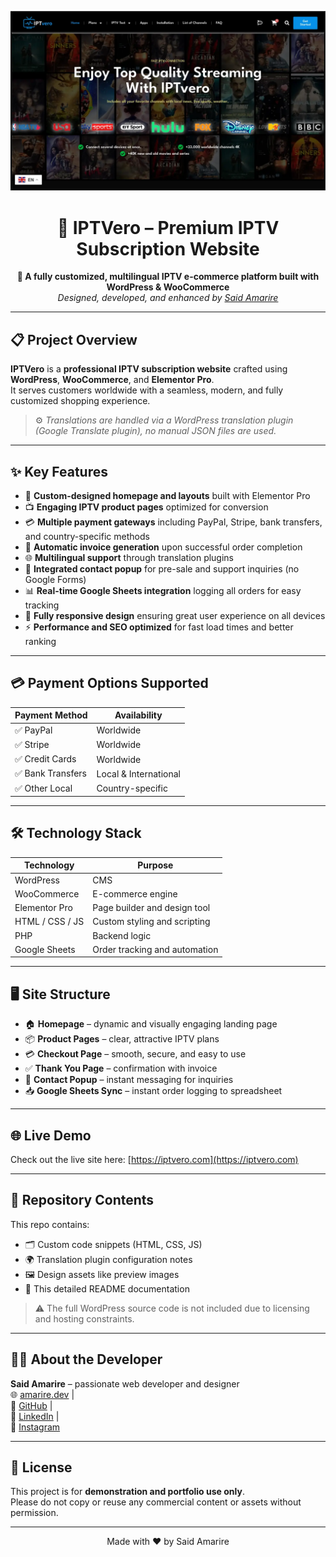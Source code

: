 ![IPTVero Preview](https://raw.githubusercontent.com/Said-Amarire/iptv-ecommerce-wp/refs/heads/main/iptvero1.webp)

<h1 align="center">🌟 IPTVero – Premium IPTV Subscription Website</h1>

<p align="center">
  <strong>🚀 A fully customized, multilingual IPTV e-commerce platform built with WordPress & WooCommerce</strong><br>
  <em>Designed, developed, and enhanced by <a href="https://amarire.dev" target="_blank">Said Amarire</a></em>
</p>

---

## 📋 Project Overview

**IPTVero** is a **professional IPTV subscription website** crafted using **WordPress**, **WooCommerce**, and **Elementor Pro**.  
It serves customers worldwide with a seamless, modern, and fully customized shopping experience.

> ⚙️ _Translations are handled via a WordPress translation plugin (Google Translate plugin), no manual JSON files are used._

---

## ✨ Key Features

- 🎨 **Custom-designed homepage and layouts** built with Elementor Pro  
- 📺 **Engaging IPTV product pages** optimized for conversion  
- 💳 **Multiple payment gateways** including PayPal, Stripe, bank transfers, and country-specific methods  
- 🧾 **Automatic invoice generation** upon successful order completion  
- 🌐 **Multilingual support** through translation plugins  
- 📩 **Integrated contact popup** for pre-sale and support inquiries (no Google Forms)  
- 📊 **Real-time Google Sheets integration** logging all orders for easy tracking  
- 📱 **Fully responsive design** ensuring great user experience on all devices  
- ⚡️ **Performance and SEO optimized** for fast load times and better ranking  

---

## 💳 Payment Options Supported

| Payment Method  | Availability        |
|-----------------|---------------------|
| ✅ PayPal        | Worldwide           |
| ✅ Stripe        | Worldwide           |
| ✅ Credit Cards  | Worldwide           |
| ✅ Bank Transfers| Local & International|
| ✅ Other Local   | Country-specific    |

---

## 🛠️ Technology Stack

| Technology     | Purpose                        |
|----------------|--------------------------------|
| WordPress      | CMS                            |
| WooCommerce    | E-commerce engine              |
| Elementor Pro  | Page builder and design tool   |
| HTML / CSS / JS| Custom styling and scripting   |
| PHP            | Backend logic                  |
| Google Sheets  | Order tracking and automation  |

---

## 🖥️ Site Structure

- 🏠 **Homepage** – dynamic and visually engaging landing page  
- 📦 **Product Pages** – clear, attractive IPTV plans  
- 💳 **Checkout Page** – smooth, secure, and easy to use  
- ✅ **Thank You Page** – confirmation with invoice  
- 📩 **Contact Popup** – instant messaging for inquiries  
- 📥 **Google Sheets Sync** – instant order logging to spreadsheet  

---

## 🌐 Live Demo

Check out the live site here: [https://iptvero.com](https://iptvero.com)

---

## 📂 Repository Contents

This repo contains:

- 🗂 Custom code snippets (HTML, CSS, JS)  
- 🌍 Translation plugin configuration notes  
- 🖼 Design assets like preview images  
- 📄 This detailed README documentation  

> ⚠️ The full WordPress source code is not included due to licensing and hosting constraints.

---

## 👨‍💻 About the Developer

**Said Amarire** – passionate web developer and designer  
🌐 [amarire.dev](https://amarire.dev) |  
🐙 [GitHub](https://github.com/Said-Amarire) |  
🔗 [LinkedIn](https://www.linkedin.com/in/said-amarire) |  
📸 [Instagram](https://www.instagram.com/amarire.dev)

---

## 📜 License

This project is for **demonstration and portfolio use only**.  
Please do not copy or reuse any commercial content or assets without permission.

---

<p align="center">Made with ❤️ by Said Amarire</p>
